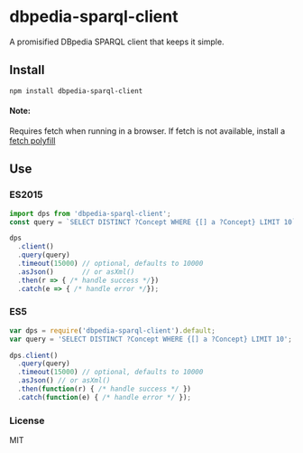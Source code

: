 # dbpedia-sparql-client

A promisified DBpedia SPARQL client that keeps it simple.

## Install

`npm install dbpedia-sparql-client`

#### Note: 
Requires fetch when running in a browser. If fetch is not available, install a [fetch polyfill](https://github.com/github/fetch)


## Use
### ES2015

```javascript
import dps from 'dbpedia-sparql-client';
const query = `SELECT DISTINCT ?Concept WHERE {[] a ?Concept} LIMIT 10`;

dps
  .client() 
  .query(query)
  .timeout(15000) // optional, defaults to 10000
  .asJson()       // or asXml()
  .then(r => { /* handle success */})
  .catch(e => { /* handle error */});

```

### ES5
```javascript
var dps = require('dbpedia-sparql-client').default;
var query = 'SELECT DISTINCT ?Concept WHERE {[] a ?Concept} LIMIT 10';

dps.client()
  .query(query)
  .timeout(15000) // optional, defaults to 10000
  .asJson() // or asXml()
  .then(function(r) { /* handle success */ })
  .catch(function(e) { /* handle error */ });

```


### License
MIT
